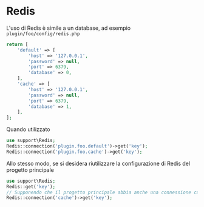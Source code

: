# Redis
L'uso di Redis è simile a un database, ad esempio `plugin/foo/config/redis.php`
```php
return [
    'default' => [
        'host' => '127.0.0.1',
        'password' => null,
        'port' => 6379,
        'database' => 0,
    ],
    'cache' => [
        'host' => '127.0.0.1',
        'password' => null,
        'port' => 6379,
        'database' => 1,
    ],
];
```
Quando utilizzato
```php
use support\Redis;
Redis::connection('plugin.foo.default')->get('key');
Redis::connection('plugin.foo.cache')->get('key');
```

Allo stesso modo, se si desidera riutilizzare la configurazione di Redis del progetto principale
```php
use support\Redis;
Redis::get('key');
// Supponendo che il progetto principale abbia anche una connessione cache configurata
Redis::connection('cache')->get('key');
```
